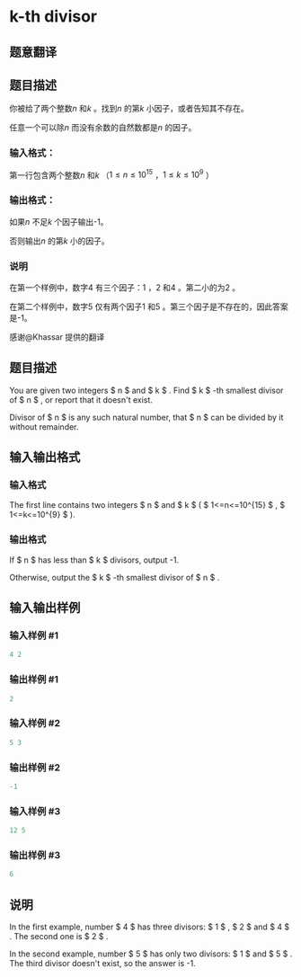 # k-th divisor

## 题意翻译

## 题目描述

你被给了两个整数$n$ 和$k$ 。找到$n$ 的第$k$ 小因子，或者告知其不存在。

任意一个可以除$n$ 而没有余数的自然数都是$n$ 的因子。

### 输入格式：

第一行包含两个整数$n$ 和$k$ （$1\leq n\leq 10^{15}$ ，$1\leq k\leq 10^9$ ）

### 输出格式：

如果$n$ 不足$k$ 个因子输出-1。

否则输出$n$ 的第$k$ 小的因子。

### 说明

在第一个样例中，数字$4$ 有三个因子：$1$ ，$2$ 和$4$ 。第二小的为$2$ 。

在第二个样例中，数字$5$ 仅有两个因子$1$ 和$5$ 。第三个因子是不存在的，因此答案是-1。

感谢@Khassar 提供的翻译

## 题目描述

You are given two integers $ n $ and $ k $ . Find $ k $ -th smallest divisor of $ n $ , or report that it doesn't exist.

Divisor of $ n $ is any such natural number, that $ n $ can be divided by it without remainder.

## 输入输出格式

### 输入格式

The first line contains two integers $ n $ and $ k $ ( $ 1<=n<=10^{15} $ , $ 1<=k<=10^{9} $ ).

### 输出格式

If $ n $ has less than $ k $ divisors, output -1.

Otherwise, output the $ k $ -th smallest divisor of $ n $ .

## 输入输出样例

### 输入样例 #1

```cpp
4 2

```
### 输出样例 #1

```cpp
2

```
### 输入样例 #2

```cpp
5 3

```
### 输出样例 #2

```cpp
-1

```
### 输入样例 #3

```cpp
12 5

```
### 输出样例 #3

```cpp
6

```
## 说明

In the first example, number $ 4 $ has three divisors: $ 1 $ , $ 2 $ and $ 4 $ . The second one is $ 2 $ .

In the second example, number $ 5 $ has only two divisors: $ 1 $ and $ 5 $ . The third divisor doesn't exist, so the answer is -1.

